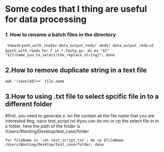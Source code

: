 # Some codes that I thing are useful for data processing

### 1. How to rename a batch files in the directory
``` %%bash```
```path_with_reads='data_output_redo/'```
```mkdir data_output_redo```
```cd $path_with_reads```
```for f in *.fastq.gz; do mv "$f" "${f/name_you_to_select/the_replace_string}"; done ```


## 2.How to remove duplicate string in a text file

``` awk '!seen[$0]++' file.name ```

## 3.How to using .txt file to select spcific file in to a different folder
#first, you need to generate a .txt file contain all the file name that you are interested 
#eg. nano test_script.txt
#you can do mv or cp the select file in to a folder, here the path of the folder is /Users/Wanting/Desktop/test_case/folder

``` for fileName in `cat test_script.txt`; do cp $fileName /Users/Wanting/Desktop/test_case/folder; done ```
